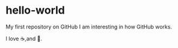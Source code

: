# hello-world
My first repository on GitHub
I am interesting in how GitHub works.

I love :coffee:,and :tea:.
